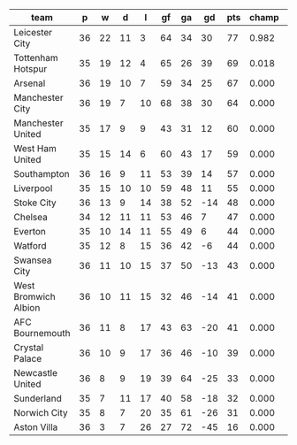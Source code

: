 |         team         | p  | w  | d  | l  | gf | ga | gd  | pts | champ |  1-4  |  5-7  |  rlg  |
|----------------------|----|----|----|----|----|----|-----|-----|-------|-------|-------|-------|
| Leicester City       | 36 | 22 | 11 |  3 | 64 | 34 |  30 |  77 | 0.982 | 1.000 | 0.000 | 0.000|
| Tottenham Hotspur    | 35 | 19 | 12 |  4 | 65 | 26 |  39 |  69 | 0.018 | 1.000 | 0.000 | 0.000|
| Arsenal              | 36 | 19 | 10 |  7 | 59 | 34 |  25 |  67 | 0.000 | 0.963 | 0.037 | 0.000|
| Manchester City      | 36 | 19 |  7 | 10 | 68 | 38 |  30 |  64 | 0.000 | 0.888 | 0.112 | 0.000|
| Manchester United    | 35 | 17 |  9 |  9 | 43 | 31 |  12 |  60 | 0.000 | 0.087 | 0.888 | 0.000|
| West Ham United      | 35 | 15 | 14 |  6 | 60 | 43 |  17 |  59 | 0.000 | 0.058 | 0.929 | 0.000|
| Southampton          | 36 | 16 |  9 | 11 | 53 | 39 |  14 |  57 | 0.000 | 0.000 | 0.209 | 0.000|
| Liverpool            | 35 | 15 | 10 | 10 | 59 | 48 |  11 |  55 | 0.000 | 0.005 | 0.813 | 0.000|
| Stoke City           | 36 | 13 |  9 | 14 | 38 | 52 | -14 |  48 | 0.000 | 0.000 | 0.000 | 0.000|
| Chelsea              | 34 | 12 | 11 | 11 | 53 | 46 |   7 |  47 | 0.000 | 0.000 | 0.011 | 0.000|
| Everton              | 35 | 10 | 14 | 11 | 55 | 49 |   6 |  44 | 0.000 | 0.000 | 0.000 | 0.000|
| Watford              | 35 | 12 |  8 | 15 | 36 | 42 |  -6 |  44 | 0.000 | 0.000 | 0.000 | 0.000|
| Swansea City         | 36 | 11 | 10 | 15 | 37 | 50 | -13 |  43 | 0.000 | 0.000 | 0.000 | 0.000|
| West Bromwich Albion | 36 | 10 | 11 | 15 | 32 | 46 | -14 |  41 | 0.000 | 0.000 | 0.000 | 0.000|
| AFC Bournemouth      | 36 | 11 |  8 | 17 | 43 | 63 | -20 |  41 | 0.000 | 0.000 | 0.000 | 0.000|
| Crystal Palace       | 36 | 10 |  9 | 17 | 36 | 46 | -10 |  39 | 0.000 | 0.000 | 0.000 | 0.000|
| Newcastle United     | 36 |  8 |  9 | 19 | 39 | 64 | -25 |  33 | 0.000 | 0.000 | 0.000 | 0.720|
| Sunderland           | 35 |  7 | 11 | 17 | 40 | 58 | -18 |  32 | 0.000 | 0.000 | 0.000 | 0.485|
| Norwich City         | 35 |  8 |  7 | 20 | 35 | 61 | -26 |  31 | 0.000 | 0.000 | 0.000 | 0.795|
| Aston Villa          | 36 |  3 |  7 | 26 | 27 | 72 | -45 |  16 | 0.000 | 0.000 | 0.000 | 1.000|
